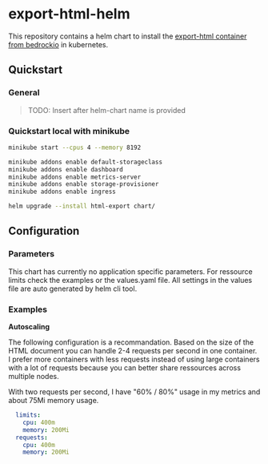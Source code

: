 # export-html-helm
This repository contains a helm chart to install the [export-html container from bedrockio](https://github.com/bedrockio/export-html) in kubernetes.

## Quickstart

### General
> TODO: Insert after helm-chart name is provided

### Quickstart local with minikube

```bash
minikube start --cpus 4 --memory 8192

minikube addons enable default-storageclass
minikube addons enable dashboard
minikube addons enable metrics-server
minikube addons enable storage-provisioner
minikube addons enable ingress

helm upgrade --install html-export chart/ 
```

## Configuration

### Parameters

This chart has currently no application specific parameters. For ressource limits check the examples or the values.yaml file. All settings in the values file are auto generated by helm cli tool.

### Examples

**Autoscaling**

The following configuration is a recommandation. Based on the size of the HTML document you can handle 2-4 requests per second in one container. I prefer more containers with less requests instead of using large containers with a lot of requests because you can better share ressources across multiple nodes.

With two requests per second, I have "60% / 80%" usage in my metrics and about 75Mi memory usage.

```yaml
  limits:
    cpu: 400m
    memory: 200Mi
  requests:
    cpu: 400m
    memory: 200Mi
```